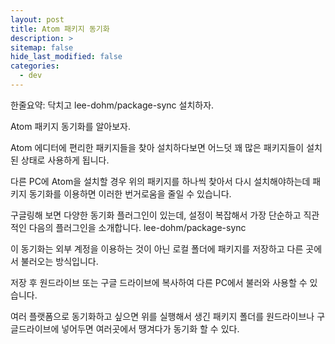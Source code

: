 ```yaml
---
layout: post
title: Atom 패키지 동기화
description: >
sitemap: false
hide_last_modified: false
categories:
  - dev
---
```


  한줄요약: 닥치고 lee-dohm/package-sync 설치하자.
  
Atom 패키지 동기화를 알아보자.

Atom 에디터에 편리한 패키지들을 찾아 설치하다보면 어느덧 꽤 많은 패키지들이 설치된 상태로 사용하게 됩니다.

다른 PC에 Atom을 설치할 경우 위의 패키지를 하나씩 찾아서 다시 설치해야하는데 패키지 동기화를 이용하면 이러한 번거로움을 줄일 수 있습니다.

구글링해 보면 다양한 동기화 플러그인이 있는데, 설정이 복잡해서 가장 단순하고 직관적인 다음의 플러그인을 소개합니다.
lee-dohm/package-sync

이 동기화는 외부 계정을 이용하는 것이 아닌 로컬 폴더에 패키지를 저장하고 다른 곳에서 불러오는 방식입니다.

저장 후 원드라이브 또는 구글 드라이브에 복사하여 다른 PC에서 불러와 사용할 수 있습니다.




여러 플랫폼으로 동기화하고 싶으면 위를 실행해서 생긴 패키지 폴더를 원드라이브나 구글드라이브에 넣어두면 여러곳에서 땡겨다가 동기화 할 수 있다.
